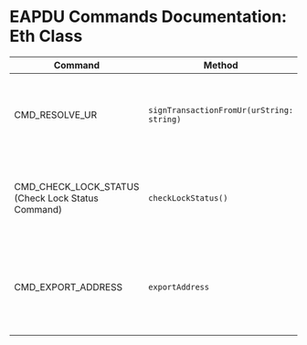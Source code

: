 # EAPDU Commands Documentation: Eth Class
| Command | Method | Parameters | Return Type | Description |
| --- | --- | --- | --- | --- |
| CMD_RESOLVE_UR | `signTransactionFromUr(urString: string)` | `urString` (string): A string representing the UR to be resolved. | `Promise<SignTransactionFromUrResponse>` | This command is used to resolve a UR (Uniform Resource). |
| CMD_CHECK_LOCK_STATUS (Check Lock Status Command) | `checkLockStatus()` | None | `Promise<CheckLockStatusResponse>` | This command is used to check the lock status of the device. |
| CMD_EXPORT_ADDRESS | `exportAddress` | `ExportAddressResponse` | `Promise<ExportAddressesResponse>` | This command is used to extraction of the public key from the device. |

